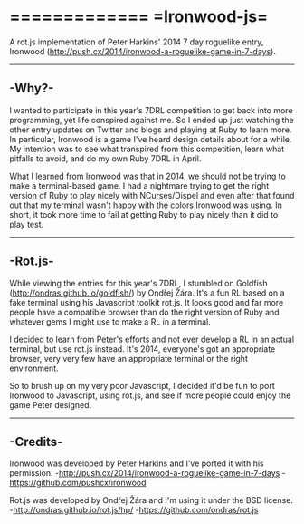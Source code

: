 =============
=Ironwood-js=
=============

A rot.js implementation of Peter Harkins' 2014 7 day roguelike entry, Ironwood (http://push.cx/2014/ironwood-a-roguelike-game-in-7-days). 

------
-Why?-
------

I wanted to participate in this year's 7DRL competition to get back into more programming, yet life conspired against me. So I ended up just watching the other entry updates on Twitter and blogs and playing at Ruby to learn more. In particular, Ironwood is a game I've heard design details about for a while. My intention was to see what transpired from this competition, learn what pitfalls to avoid, and do my own Ruby 7DRL in April. 

What I learned from Ironwood was that in 2014, we should not be trying to make a terminal-based game. I had a nightmare trying to get the right version of Ruby to play nicely with NCurses/Dispel and even after that found out that my terminal wasn't happy with the colors Ironwood was using. In short, it took more time to fail at getting Ruby to play nicely than it did to play test.

--------
-Rot.js-
--------

While viewing the entries for this year's 7DRL, I stumbled on Goldfish (http://ondras.github.io/goldfish/) by Ondřej Žára. It's a fun RL based on a fake terminal using his Javascript toolkit rot.js. It looks good and far more people have a compatible browser than do the right version of Ruby and whatever gems I might use to make a RL in a terminal. 

I decided to learn from Peter's efforts and not ever develop a RL in an actual terminal, but use rot.js instead. It's 2014, everyone's got an appropriate browser, very very few have an appropriate terminal or the right environment.

So to brush up on my very poor Javascript, I decided it'd be fun to port Ironwood to Javascript, using rot.js, and see if more people could enjoy the game Peter designed.

---------
-Credits-
---------

Ironwood was developed by Peter Harkins and I've ported it with his permission.
  -http://push.cx/2014/ironwood-a-roguelike-game-in-7-days
  -https://github.com/pushcx/ironwood

Rot.js was developed by Ondřej Žára and I'm using it under the BSD license.
  -http://ondras.github.io/rot.js/hp/
  -https://github.com/ondras/rot.js
